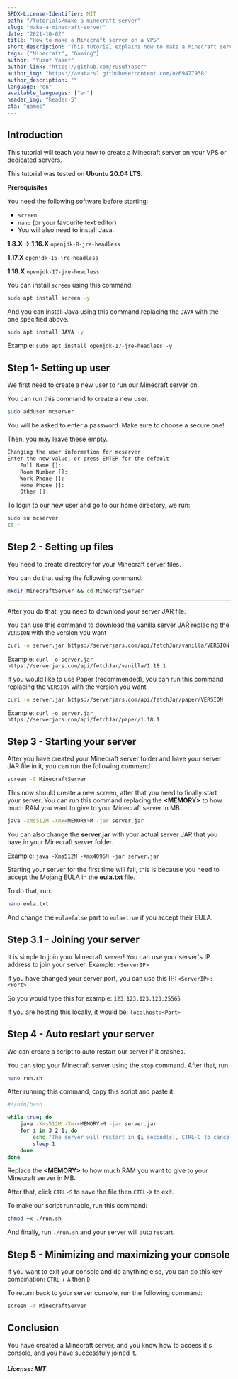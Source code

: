 ```yaml
---
SPDX-License-Identifier: MIT
path: "/tutorials/make-a-minecraft-server"
slug: "make-a-minecraft-server"
date: "2021-10-02"
title: "How to make a Minecraft server on a VPS"
short_description: "This tutorial explains how to make a Minecraft server on a VPS or a dedicated server"
tags: ["Minecraft", "Gaming"]
author: "Yusuf Yaser"
author_link: "https://github.com/YusufYaser"
author_img: "https://avatars1.githubusercontent.com/u/69477938"
author_description: ""
language: "en"
available_languages: ["en"]
header_img: "header-5"
cta: "games"
---
```



## Introduction

This tutorial will teach you how to create a Minecraft server on your VPS or dedicated servers.

This tutorial was tested on **Ubuntu 20.04 LTS**.

**Prerequisites**

You need the following software before starting:
* `screen`
* `nano` (or your favourite text editor)
* You will also need to install Java.

 **1.8.X -> 1.16.X** `openjdk-8-jre-headless`
 
 **1.17.X** `openjdk-16-jre-headless`
 
 **1.18.X** `openjdk-17-jre-headless`

You can install `screen` using this command:
```bash
sudo apt install screen -y
```
And you can install Java using this command replacing the `JAVA` with the one specified above.

```bash
sudo apt install JAVA -y
```

Example: `sudo apt install openjdk-17-jre-headless -y`

## Step 1- Setting up user
We first need to create a new user to run our Minecraft server on.

You can run this command to create a new user.

```bash
sudo adduser mcserver
```
You will be asked to enter a password. Make sure to choose a secure one!

Then, you may leave these empty.
```bash
Changing the user information for mcserver
Enter the new value, or press ENTER for the default
	Full Name []: 
	Room Number []: 
	Work Phone []: 
	Home Phone []: 
	Other []: 
```

To login to our new user and go to our home directory, we run:
```bash
sudo su mcserver
cd ~
```

## Step 2 - Setting up files
You need to create  directory for your Minecraft server files.

You can do that using the following command:
```bash
mkdir MinecraftServer && cd MinecraftServer
```

---

After you do that, you need to download your server JAR file.

You can use this command to download the vanilla server JAR replacing the `VERSION` with the version you want
```bash
curl -o server.jar https://serverjars.com/api/fetchJar/vanilla/VERSION
```

Example: `curl -o server.jar https://serverjars.com/api/fetchJar/vanilla/1.18.1`

If you would like to use Paper (recommended), you can run this command replacing the `VERSION` with the version you want
```bash
curl -o server.jar https://serverjars.com/api/fetchJar/paper/VERSION
```

Example: `curl -o server.jar https://serverjars.com/api/fetchJar/paper/1.18.1`

## Step 3 - Starting your server

After you have created your Minecraft server folder
and have your server JAR file in it, you can
run the following command

```bash
screen -S MinecraftServer
```

This now should create a new screen, after
that you need to finally start your server.
You can run this command replacing the
**<MEMORY\>** to how much RAM
you want to give to your Minecraft
server in MB.

```bash
java -Xms512M -Xmx<MEMORY>M -jar server.jar
```
You can also change the **server.jar**
with your actual server JAR that you have
in your Minecraft server folder.

Example: `java -Xms512M -Xmx4096M -jar server.jar`

Starting your server for the first time will fail, this is because you need to accept the Mojang EULA in the **eula.txt** file.

To do that, run:
```bash
nano eula.txt
```
And change the `eula=false` part to `eula=true` if you accept their EULA.

## Step 3.1 - Joining your server

It is simple to join your Minecraft server!
You can use your server's IP address to join your server. Example:
`<ServerIP>`

If you have changed your server port, you can use this IP:
`<ServerIP>:<Port>`

So you would type this for example:
`123.123.123.123:25565`

If you are hosting this locally, it would be: `localhost:<Port>`

## Step 4 - Auto restart your server

We can create a script to auto restart our server if it crashes.

You can stop your Minecraft server using the `stop` command.
After that, run:
```bash
nano run.sh
```
After running this command, copy this script and paste it:
```bash
#!/bin/bash

while true; do
	java -Xms512M -Xmx<MEMORY>M -jar server.jar
    for i in 3 2 1; do
    	echo "The server will restart in $i second(s), CTRL-C to cancel."
        sleep 1
    done
done
```
Replace the
**<MEMORY\>** to how much RAM
you want to give to your Minecraft
server in MB.

After that, click `CTRL-S` to save the file then `CTRL-X` to exit.

To make our script runnable, run this command:
```bash
chmod +x ./run.sh
```

And finally, run `./run.sh` and your server will auto restart.

## Step 5 - Minimizing and maximizing your console

If you want to exit your console and do anything else, you can do this key combination:
`CTRL` + `A` then `D`

To return back to your server console, run the following command:
```bash
screen -r MinecraftServer
```

## Conclusion

You have created a Minecraft server, and you know how to access it's console, and you have successfuly joined it.

##### License: MIT

<!---

Contributors's Certificate of Origin

By making a contribution to this project, I certify that:

(a) The contribution was created in whole or in part by me and I have
    the right to submit it under the license indicated in the file; or

(b) The contribution is based upon previous work that, to the best of my
    knowledge, is covered under an appropriate license and I have the
    right under that license to submit that work with modifications,
    whether created in whole or in part by me, under the same license
    (unless I am permitted to submit under a different license), as
    indicated in the file; or

(c) The contribution was provided directly to me by some other person
    who certified (a), (b) or (c) and I have not modified it.

(d) I understand and agree that this project and the contribution are
    public and that a record of the contribution (including all personal
    information I submit with it, including my sign-off) is maintained
    indefinitely and may be redistributed consistent with this project
    or the license(s) involved.

Signed-off-by: [Yusuf Yaser me@yusufyaser.xyz]

-->
